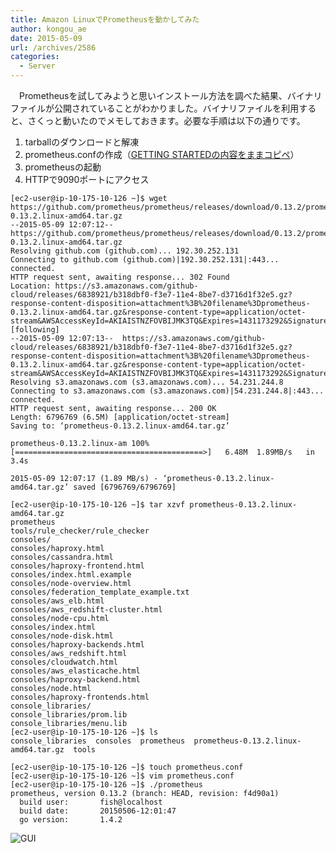 ```yaml
---
title: Amazon LinuxでPrometheusを動かしてみた
author: kongou_ae
date: 2015-05-09
url: /archives/2586
categories:
  - Server
---
```

　Prometheusを試してみようと思いインストール方法を調べた結果、バイナリファイルが公開されていることがわかりました。バイナリファイルを利用すると、さくっと動いたのでメモしておきます。必要な手順は以下の通りです。

  1. tarballのダウンロードと解凍
  2. prometheus.confの作成（[GETTING STARTEDの内容をままコピペ][1]）
  3. prometheusの起動
  4. HTTPで9090ポートにアクセス

<pre><code>[ec2-user@ip-10-175-10-126 ~]$ wget https://github.com/prometheus/prometheus/releases/download/0.13.2/prometheus-0.13.2.linux-amd64.tar.gz
--2015-05-09 12:07:12--  https://github.com/prometheus/prometheus/releases/download/0.13.2/prometheus-0.13.2.linux-amd64.tar.gz
Resolving github.com (github.com)... 192.30.252.131
Connecting to github.com (github.com)|192.30.252.131|:443... connected.
HTTP request sent, awaiting response... 302 Found
Location: https://s3.amazonaws.com/github-cloud/releases/6838921/b318dbf0-f3e7-11e4-8be7-d3716d1f32e5.gz?response-content-disposition=attachment%3B%20filename%3Dprometheus-0.13.2.linux-amd64.tar.gz&response-content-type=application/octet-stream&AWSAccessKeyId=AKIAISTNZFOVBIJMK3TQ&Expires=1431173292&Signature=J5eC%2F4n8UDnReRDLitzGezZLj88%3D [following]
--2015-05-09 12:07:13--  https://s3.amazonaws.com/github-cloud/releases/6838921/b318dbf0-f3e7-11e4-8be7-d3716d1f32e5.gz?response-content-disposition=attachment%3B%20filename%3Dprometheus-0.13.2.linux-amd64.tar.gz&response-content-type=application/octet-stream&AWSAccessKeyId=AKIAISTNZFOVBIJMK3TQ&Expires=1431173292&Signature=J5eC%2F4n8UDnReRDLitzGezZLj88%3D
Resolving s3.amazonaws.com (s3.amazonaws.com)... 54.231.244.8
Connecting to s3.amazonaws.com (s3.amazonaws.com)|54.231.244.8|:443... connected.
HTTP request sent, awaiting response... 200 OK
Length: 6796769 (6.5M) [application/octet-stream]
Saving to: ‘prometheus-0.13.2.linux-amd64.tar.gz’

prometheus-0.13.2.linux-am 100%[==========================================&gt;]   6.48M  1.89MB/s   in 3.4s   

2015-05-09 12:07:17 (1.89 MB/s) - ‘prometheus-0.13.2.linux-amd64.tar.gz’ saved [6796769/6796769]

[ec2-user@ip-10-175-10-126 ~]$ tar xzvf prometheus-0.13.2.linux-amd64.tar.gz 
prometheus
tools/rule_checker/rule_checker
consoles/
consoles/haproxy.html
consoles/cassandra.html
consoles/haproxy-frontend.html
consoles/index.html.example
consoles/node-overview.html
consoles/federation_template_example.txt
consoles/aws_elb.html
consoles/aws_redshift-cluster.html
consoles/node-cpu.html
consoles/index.html
consoles/node-disk.html
consoles/haproxy-backends.html
consoles/aws_redshift.html
consoles/cloudwatch.html
consoles/aws_elasticache.html
consoles/haproxy-backend.html
consoles/node.html
consoles/haproxy-frontends.html
console_libraries/
console_libraries/prom.lib
console_libraries/menu.lib
[ec2-user@ip-10-175-10-126 ~]$ ls
console_libraries  consoles  prometheus  prometheus-0.13.2.linux-amd64.tar.gz  tools

[ec2-user@ip-10-175-10-126 ~]$ touch prometheus.conf                                                        
[ec2-user@ip-10-175-10-126 ~]$ vim prometheus.conf 
[ec2-user@ip-10-175-10-126 ~]$ ./prometheus 
prometheus, version 0.13.2 (branch: HEAD, revision: f4d90a1)
  build user:       fish@localhost
  build date:       20150506-12:01:47
  go version:       1.4.2
</code></pre>

![GUI][2]

 [1]: http://prometheus.io/docs/introduction/getting_started/#configuring-prometheus-to-monitor-itself
 [2]: https://aimless.jp/blog/wp-content/uploads/2015/05/Prometheus_GUI.png